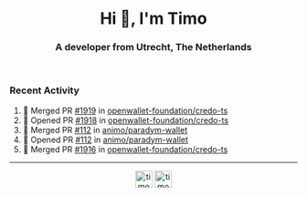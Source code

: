 <h1 align="center">Hi 👋, I'm Timo</h1>
<h3 align="center">A developer from Utrecht, The Netherlands</h3>
<br/>
<!-- https://github.com/rahuldkjain/github-profile-readme-generator --!>

<!--  <p align="left"><img src="https://github-readme-stats.vercel.app/api?username=timoglastra&show_icons=true&count_private=true&" alt="timoglastra" /></p> --!>

<!--
Github language stats
<p align="left"><img src="https://github-readme-stats.vercel.app/api/top-langs/?username=timoglastra&layout=compact" alt="timoglastra" /><p>
-->

<!-- Codestats language stats -->
<!-- <p align="left"><img src="https://codestats-readme.vercel.app/api/top-langs/?username=timoglastra&layout=compact&language_count=12" alt="timoglastra" /><p>    --!>
  
<h3>Recent Activity</h3>

<!--START_SECTION:activity-->
1. 🎉 Merged PR [#1919](https://github.com/openwallet-foundation/credo-ts/pull/1919) in [openwallet-foundation/credo-ts](https://github.com/openwallet-foundation/credo-ts)
2. 💪 Opened PR [#1918](https://github.com/openwallet-foundation/credo-ts/pull/1918) in [openwallet-foundation/credo-ts](https://github.com/openwallet-foundation/credo-ts)
3. 🎉 Merged PR [#112](https://github.com/animo/paradym-wallet/pull/112) in [animo/paradym-wallet](https://github.com/animo/paradym-wallet)
4. 💪 Opened PR [#112](https://github.com/animo/paradym-wallet/pull/112) in [animo/paradym-wallet](https://github.com/animo/paradym-wallet)
5. 🎉 Merged PR [#1916](https://github.com/openwallet-foundation/credo-ts/pull/1916) in [openwallet-foundation/credo-ts](https://github.com/openwallet-foundation/credo-ts)
<!--END_SECTION:activity-->

---

<p align="center">
<a href="https://twitter.com/timoglastra" target="blank"><img align="center" src="https://cdn.jsdelivr.net/npm/simple-icons@3.0.1/icons/twitter.svg" alt="timoglastra" height="30" width="30" /></a>
<a href="https://linkedin.com/in/timoglastra" target="blank"><img align="center" src="https://cdn.jsdelivr.net/npm/simple-icons@3.0.1/icons/linkedin.svg" alt="timoglastra" height="30" width="30" /></a>
</p>



